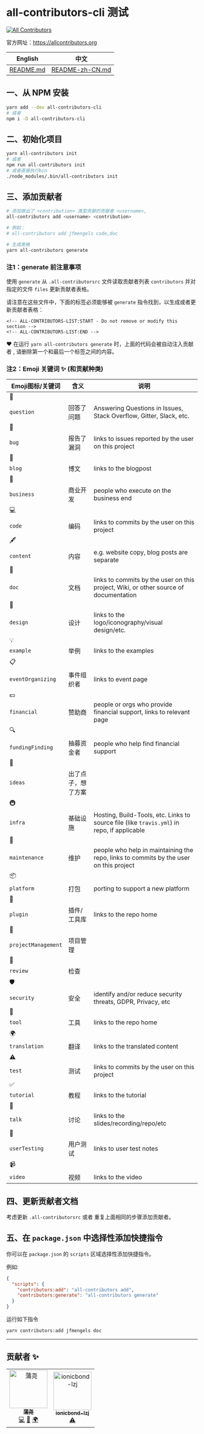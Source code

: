 # all-contributors-cli 测试
[![All Contributors](https://img.shields.io/badge/all_contributors-2-orange.svg?style=flat-square)](#contributors-)

官方网址：https://allcontributors.org

English | 中文
-|-
[README.md](README.md)|[README-zh-CN.md](README-zh-CN.md)

## 一、从 NPM 安装

 ```bash
yarn add --dev all-contributors-cli 
# 或者
npm i -D all-contributors-cli
```

## 二、初始化项目

```bash
yarn all-contributors init
# 或者
npm run all-contributors init
# 或者直接执行bin
./node_modules/.bin/all-contributors init
```

## 三、添加贡献者

```bash
# 添加做出了 <contribution> 类型贡献的贡献者 <username>, 
all-contributors add <username> <contribution>

# 例如：
# all-contributors add jfmengels code,doc

# 生成表格
yarn all-contributors generate
```

### 注1：generate 前注意事项

使用 `generate` 从 `.all-contributorsrc` 文件读取贡献者列表 `contributors` 并对指定的文件 `files` 更新贡献者表格。

请注意在这些文件中，下面的标签必须能够被 `generate` 指令找到，以生成或者更新贡献者表格：

```
<!-- ALL-CONTRIBUTORS-LIST:START - Do not remove or modify this section -->
<!-- ALL-CONTRIBUTORS-LIST:END -->
```
&hearts; 在运行 `yarn all-contributors generate` 时，上面的代码会被自动注入贡献者 , 请删除第一个和最后一个标签之间的内容。

### 注2：Emoji 关键词 ✨ (和贡献种类)

| Emoji图标/关键词 | 含义 | 说明 |
| --- | --- | --- |
| 💬
`question` | 回答了问题 | Answering Questions in Issues, Stack Overflow, Gitter, Slack, etc. |
| 🐛
`bug` | 报告了漏洞 | links to issues reported by the user on this project |
| 📝
`blog` | 博文 | links to the blogpost |
| 💼
`business` | 商业开发 | people who execute on the business end |
| 💻
`code` | 编码 | links to commits by the user on this project |
| 🖋
`content` | 内容 | e.g. website copy, blog posts are separate |
| 📖
`doc` | 文档 | links to commits by the user on this project, Wiki, or other source of documentation |
| 🎨
`design` | 设计 | links to the logo/iconography/visual design/etc. |
| 💡
`example` | 举例 | links to the examples |
| 📋
`eventOrganizing` | 事件组织者 | links to event page |
| 💵
`financial` | 赞助商 | people or orgs who provide financial support, links to relevant page |
| 🔍
`fundingFinding` | 抽募资金者 | people who help find financial support |
| 🤔
`ideas` | 出了点子，想了方案 |  |
| 🚇
`infra` | 基础设施 | Hosting, Build-Tools, etc. Links to source file (like `travis.yml`) in repo, if applicable |
| 🚧
`maintenance` | 维护 | people who help in maintaining the repo, links to commits by the user on this project |
| 📦
`platform` | 打包 | porting to support a new platform |
| 🔌
`plugin` | 插件/工具库 | links to the repo home |
| 📆
`projectManagement` | 项目管理 |  |
| 👀
`review` | 检查 |  |
| 🛡️
`security` | 安全 | identify and/or reduce security threats, GDPR, Privacy, etc |
| 🔧
`tool` | 工具 | links to the repo home |
| 🌍
`translation` | 翻译 | links to the translated content |
| ⚠️
`test` | 测试 | links to commits by the user on this project |
| ✅
`tutorial` | 教程 | links to the tutorial |
| 📢
`talk` | 讨论 | links to the slides/recording/repo/etc |
| 📓
`userTesting` | 用户测试 | links to user test notes |
| 📹
`video` | 视频 | links to the video |


## 四、更新贡献者文档

考虑更新 `.all-contributorsrc` 或者 重复上面相同的步骤添加贡献者。

## 五、在 `package.json` 中选择性添加快捷指令

你可以在 `package.json` 的 `scripts` 区域选择性添加快捷指令。

例如:
```json
{
  "scripts": {
    "contributors:add": "all-contributors add",
    "contributors:generate": "all-contributors generate"
  }
}
```
运行如下指令
```bash
yarn contributors:add jfmengels doc
```

* * *

## 贡献者 ✨

<!-- ALL-CONTRIBUTORS-LIST:START - Do not remove or modify this section -->
<!-- prettier-ignore-start -->
<!-- markdownlint-disable -->
<table>
  <tr>
    <td align="center"><a href="https://github.com/Allenem"><img src="https://avatars1.githubusercontent.com/u/33366355?v=4" width="100px;" alt="蒲尧"/><br /><sub><b>蒲尧</b></sub></a><br /><a href="https://github.com/Allenem/all-contributors-cli-test/commits?author=Allenem" title="Code">💻</a> <a href="https://github.com/Allenem/all-contributors-cli-test/commits?author=Allenem" title="Documentation">📖</a> <a href="#translation-Allenem" title="Translation">🌍</a></td>
    <td align="center"><a href="https://github.com/ionicbond-lzj"><img src="https://avatars0.githubusercontent.com/u/45113875?v=4" width="100px;" alt="ionicbond-lzj"/><br /><sub><b>ionicbond-lzj</b></sub></a><br /><a href="https://github.com/Allenem/all-contributors-cli-test/commits?author=ionicbond-lzj" title="Tests">⚠️</a></td>
  </tr>
</table>

<!-- markdownlint-enable -->
<!-- prettier-ignore-end -->
<!-- ALL-CONTRIBUTORS-LIST:END -->